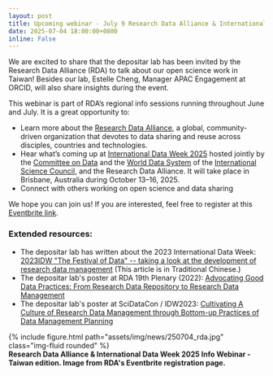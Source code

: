 ```yaml
---
layout: post
title: Upcoming webinar - July 9 Research Data Alliance & International Data Week 2025 Webinar - Taiwan edition
date: 2025-07-04 18:00:00+0800
inline: False
---
```


We are excited to share that the depositar lab has been invited by the Research Data Alliance (RDA) to talk about our open science work in Taiwan! Besides our lab, Estelle Cheng, Manager APAC Engagement at ORCID, will also share insights during the event.

This webinar is part of RDA’s regional info sessions running throughout June and July. It is a great opportunity to:
- Learn more about the [Research Data Alliance](https://www.rd-alliance.org/), a global, community-driven organization that devotes to data sharing and reuse across disciples, countries and technologies.
- Hear what’s coming up at [International Data Week 2025](https://idw2025.org/program-at-a-glance/) hosted jointly by the [Committee on Data](https://codata.org/) and the [World Data System](https://www.worlddatasystem.org/) of the [International Science Council](https://council.science/), and the Research Data Alliance. It will take place in Brisbane, Australia during October 13–16, 2025.
- Connect with others working on open science and data sharing

We hope you can join us! If you are interested, feel free to register at this [Eventbrite link](https://www.eventbrite.com.au/e/research-data-alliance-international-data-week-2025-webinar-taiwan-ed-tickets-1430208214269).

### Extended resources:
- The depositar lab has written about the 2023 International Data Week: [2023IDW "The Festival of Data" -- taking a look at the development of research data management](https://rdm.depositar.io/zh_TW/news/20240115-InternationalDataWeek) (This article is in Traditional Chinese.)
- The depositar lab's poster at RDA 19th Plenary (2022): [Advocating Good Data Practices: From Research Data Repository to Research Data Management](https://data.depositar.io/dataset/rda-p19-advocating-good-data-practice)
- The depositar lab's poster at SciDataCon / IDW2023: [Cultivating A Culture of Research Data Management through Bottom-up Practices of Data Management Planning ](https://pid.depositar.io/ark:37281/k52077308)


<div class="row">
    <div class="col-sm mt-3 mt-md-0">
        {% include figure.html path="assets/img/news/250704_rda.jpg" class="img-fluid rounded" %}
    </div>
</div>
<div class="caption mt-0">
    <b>Research Data Alliance & International Data Week 2025 Info Webinar - Taiwan edition. Image from RDA's Eventbrite registration page.</b>
</div>
